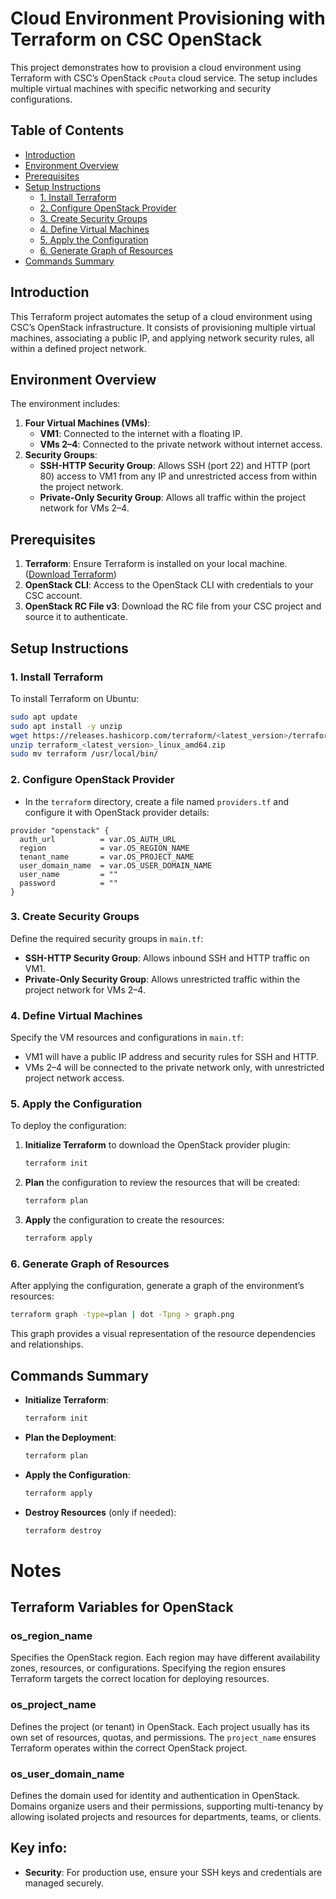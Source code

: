 # Cloud Environment Provisioning with Terraform on CSC OpenStack

This project demonstrates how to provision a cloud environment using Terraform with CSC’s OpenStack `cPouta` cloud service. The setup includes multiple virtual machines with specific networking and security configurations.

## Table of Contents
- [Introduction](#introduction)
- [Environment Overview](#environment-overview)
- [Prerequisites](#prerequisites)
- [Setup Instructions](#setup-instructions)
  - [1. Install Terraform](#1-install-terraform)
  - [2. Configure OpenStack Provider](#2-configure-openstack-provider)
  - [3. Create Security Groups](#3-create-security-groups)
  - [4. Define Virtual Machines](#4-define-virtual-machines)
  - [5. Apply the Configuration](#5-apply-the-configuration)
  - [6. Generate Graph of Resources](#6-generate-graph-of-resources)
- [Commands Summary](#commands-summary)

## Introduction
This Terraform project automates the setup of a cloud environment using CSC’s OpenStack infrastructure. It consists of provisioning multiple virtual machines, associating a public IP, and applying network security rules, all within a defined project network.

## Environment Overview

The environment includes:
1. **Four Virtual Machines (VMs)**:
   - **VM1**: Connected to the internet with a floating IP.
   - **VMs 2–4**: Connected to the private network without internet access.
2. **Security Groups**:
   - **SSH-HTTP Security Group**: Allows SSH (port 22) and HTTP (port 80) access to VM1 from any IP and unrestricted access from within the project network.
   - **Private-Only Security Group**: Allows all traffic within the project network for VMs 2–4.

## Prerequisites

1. **Terraform**: Ensure Terraform is installed on your local machine. ([Download Terraform](https://www.terraform.io/downloads))
2. **OpenStack CLI**: Access to the OpenStack CLI with credentials to your CSC account.
3. **OpenStack RC File v3**: Download the RC file from your CSC project and source it to authenticate.

## Setup Instructions

### 1. Install Terraform

To install Terraform on Ubuntu:
```bash
sudo apt update
sudo apt install -y unzip
wget https://releases.hashicorp.com/terraform/<latest_version>/terraform_<latest_version>_linux_amd64.zip
unzip terraform_<latest_version>_linux_amd64.zip
sudo mv terraform /usr/local/bin/
```

### 2. Configure OpenStack Provider

- In the `terraform` directory, create a file named `providers.tf` and configure it with OpenStack provider details:
  
```hcl
provider "openstack" {
  auth_url          = var.OS_AUTH_URL
  region            = var.OS_REGION_NAME
  tenant_name       = var.OS_PROJECT_NAME
  user_domain_name  = var.OS_USER_DOMAIN_NAME
  user_name         = ""       
  password          = ""       
}
```

### 3. Create Security Groups

Define the required security groups in `main.tf`:
- **SSH-HTTP Security Group**: Allows inbound SSH and HTTP traffic on VM1.
- **Private-Only Security Group**: Allows unrestricted traffic within the project network for VMs 2–4.

### 4. Define Virtual Machines

Specify the VM resources and configurations in `main.tf`:
- VM1 will have a public IP address and security rules for SSH and HTTP.
- VMs 2–4 will be connected to the private network only, with unrestricted project network access.

### 5. Apply the Configuration

To deploy the configuration:
1. **Initialize Terraform** to download the OpenStack provider plugin:
   ```bash
   terraform init
   ```
2. **Plan** the configuration to review the resources that will be created:
   ```bash
   terraform plan
   ```
3. **Apply** the configuration to create the resources:
   ```bash
   terraform apply
   ```

### 6. Generate Graph of Resources

After applying the configuration, generate a graph of the environment’s resources:

```bash
terraform graph -type=plan | dot -Tpng > graph.png
```

This graph provides a visual representation of the resource dependencies and relationships.

## Commands Summary

- **Initialize Terraform**:
  ```bash
  terraform init
  ```
- **Plan the Deployment**:
  ```bash
  terraform plan
  ```
- **Apply the Configuration**:
  ```bash
  terraform apply
  ```
- **Destroy Resources** (only if needed):
  ```bash
  terraform destroy
  ```

# Notes

## Terraform Variables for OpenStack

### os_region_name
Specifies the OpenStack region. Each region may have different availability zones, resources, or configurations. Specifying the region ensures Terraform targets the correct location for deploying resources.

### os_project_name
Defines the project (or tenant) in OpenStack. Each project usually has its own set of resources, quotas, and permissions. The `project_name` ensures Terraform operates within the correct OpenStack project.

### os_user_domain_name
Defines the domain used for identity and authentication in OpenStack. Domains organize users and their permissions, supporting multi-tenancy by allowing isolated projects and resources for departments, teams, or clients.


## Key info:

- **Security**: For production use, ensure your SSH keys and credentials are managed securely.

